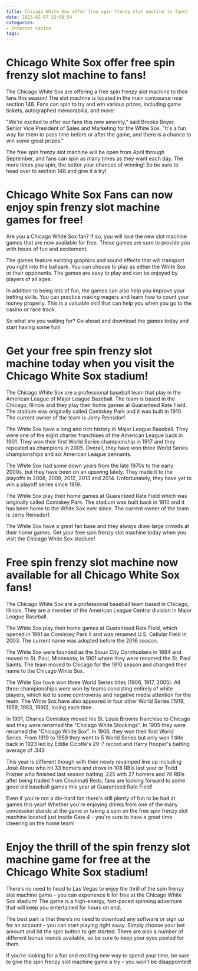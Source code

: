 ```yaml
---
title: Chicago White Sox offer free spin frenzy slot machine to fans!
date: 2023-02-07 22:08:54
categories:
- Internet Casino
tags:
---
```



#  Chicago White Sox offer free spin frenzy slot machine to fans!

The Chicago White Sox are offering a free spin frenzy slot machine to their fans this season! The slot machine is located in the main concourse near section 148. Fans can spin to try and win various prizes, including game tickets, autographed memorabilia, and more!

"We're excited to offer our fans this new amenity," said Brooks Boyer, Senior Vice President of Sales and Marketing for the White Sox. "It's a fun way for them to pass time before or after the game, and there is a chance to win some great prizes."

The free spin frenzy slot machine will be open from April through September, and fans can spin as many times as they want each day. The more times you spin, the better your chances of winning! So be sure to head over to section 148 and give it a try!

#  Chicago White Sox Fans can now enjoy spin frenzy slot machine games for free!

Are you a Chicago White Sox fan? If so, you will love the new slot machine games that are now available for free. These games are sure to provide you with hours of fun and excitement.

The games feature exciting graphics and sound effects that will transport you right into the ballpark. You can choose to play as either the White Sox or their opponents. The games are easy to play and can be enjoyed by players of all ages.

In addition to being lots of fun, the games can also help you improve your betting skills. You can practice making wagers and learn how to count your money properly. This is a valuable skill that can help you when you go to the casino or race track.

So what are you waiting for? Go ahead and download the games today and start having some fun!

#  Get your free spin frenzy slot machine today when you visit the Chicago White Sox stadium!

The Chicago White Sox are a professional baseball team that play in the American League of Major League Baseball. The team is based in the Chicago, Illinois and they play their home games at Guaranteed Rate Field. The stadium was originally called Comiskey Park and it was built in 1910. The current owner of the team is Jerry Reinsdorf.

The White Sox have a long and rich history in Major League Baseball. They were one of the eight charter franchises of the American League back in 1901. They won their first World Series championship in 1917 and they repeated as champions in 2005. Overall, they have won three World Series championships and six American League pennants.

The White Sox had some down years from the late 1970s to the early 2000s, but they have been on an upswing lately. They made it to the playoffs in 2008, 2009, 2012, 2013 and 2014. Unfortunately, they have yet to win a playoff series since 1919.

The White Sox play their home games at Guaranteed Rate Field which was originally called Comiskey Park. The stadium was built back in 1910 and it has been home to the White Sox ever since. The current owner of the team is Jerry Reinsdorf.

The White Sox have a great fan base and they always draw large crowds at their home games. Get your free spin frenzy slot machine today when you visit the Chicago White Sox stadium!

#  Free spin frenzy slot machine now available for all Chicago White Sox fans!

The Chicago White Sox are a professional baseball team based in Chicago, Illinois. They are a member of the American League Central division in Major League Baseball.

The White Sox play their home games at Guaranteed Rate Field, which opened in 1991 as Comiskey Park II and was renamed U.S. Cellular Field in 2003. The current name was adopted before the 2016 season.

The White Sox were founded as the Sioux City Cornhuskers in 1894 and moved to St. Paul, Minnesota, in 1901 where they were renamed the St. Paul Saints. The team moved to Chicago for the 1910 season and changed their name to the Chicago White Sox.

The White Sox have won three World Series titles (1906, 1917, 2005). All three championships were won by teams consisting entirely of white players, which led to some controversy and negative media attention for the team. The White Sox have also appeared in four other World Series (1919, 1959, 1983, 1990), losing each time.

In 1901, Charles Comiskey moved his St. Louis Browns franchise to Chicago and they were renamed the "Chicago White Stockings". In 1905 they were renamed the "Chicago White Sox". In 1906, they won their first World Series. From 1919 to 1959 they went to 5 World Series but only won 1 title back in 1923 led by Eddie Cicotte's 29-7 record and Harry Hooper's batting average of .343 

This year is different though with their newly revamped line up including José Abreu who hit 33 homers and drove in 108 RBIs last year or Todd Frazier who finished last season batting .225 with 27 homers and 76 RBIs after being traded from Cincinnati Reds; fans are looking forward to some good old baseball games this year at Guaranteed Rate Field! 

Even if you're not a die-hard fan there's still plenty of fun to be had at games this year! Whether you're enjoying drinks from one of the many concession stands at the game or taking a spin on the free spin frenzy slot machine located just inside Gate 4 - you're sure to have a great time cheering on the home team!

#  Enjoy the thrill of the spin frenzy slot machine game for free at the Chicago White Sox stadium!

There’s no need to head to Las Vegas to enjoy the thrill of the spin frenzy slot machine game – you can experience it for free at the Chicago White Sox stadium! The game is a high-energy, fast-paced spinning adventure that will keep you entertained for hours on end.

The best part is that there’s no need to download any software or sign up for an account – you can start playing right away. Simply choose your bet amount and hit the spin button to get started. There are also a number of different bonus rounds available, so be sure to keep your eyes peeled for them.

If you’re looking for a fun and exciting new way to spend your time, be sure to give the spin frenzy slot machine game a try – you won’t be disappointed!